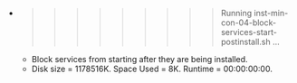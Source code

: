 * >>>>>>>>> Running inst-min-con-04-block-services-start-postinstall.sh ...
  * Block services from starting after they are being installed.
  * Disk size = 1178516K. Space Used = 8K. Runtime = 00:00:00:00.
